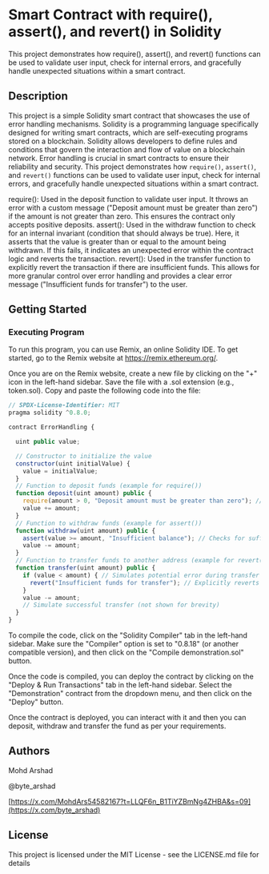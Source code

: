 # Smart Contract with require(), assert(), and revert() in Solidity

This project demonstrates how require(), assert(), and revert() functions can be used to validate user input, check for internal errors, and gracefully handle unexpected situations within a smart contract.

## Description 

This project is a simple Solidity smart contract that showcases the use of error handling mechanisms. Solidity is a programming language specifically designed for writing smart contracts, which are self-executing programs stored on a blockchain. 
Solidity allows developers to define rules and conditions that govern the interaction and flow of value on a blockchain network.  Error handling is crucial in smart contracts to ensure their reliability and security. This project demonstrates how `require()`, `assert()`, and `revert()` functions can be used to validate user input, check for internal errors, and gracefully handle unexpected situations within a smart contract.

require(): Used in the deposit function to validate user input. It throws an error with a custom message ("Deposit amount must be greater than zero") if the amount is not greater than zero. This ensures the contract only accepts positive deposits.
assert(): Used in the withdraw function to check for an internal invariant (condition that should always be true). Here, it asserts that the value is greater than or equal to the amount being withdrawn. If this fails, it indicates an unexpected error within the contract logic and reverts the transaction.
revert(): Used in the transfer function to explicitly revert the transaction if there are insufficient funds. This allows for more granular control over error handling and provides a clear error message ("Insufficient funds for transfer") to the user.

## Getting Started

### Executing Program

To run this program, you can use Remix, an online Solidity IDE. To get started, go to the Remix website at https://remix.ethereum.org/.

Once you are on the Remix website, create a new file by clicking on the "+" icon in the left-hand sidebar. Save the file with a .sol extension (e.g., token.sol). Copy and paste the following code into the file:

```javascript
// SPDX-License-Identifier: MIT
pragma solidity ^0.8.0;

contract ErrorHandling {

  uint public value;

  // Constructor to initialize the value
  constructor(uint initialValue) {
    value = initialValue;
  }
  // Function to deposit funds (example for require())
  function deposit(uint amount) public {
    require(amount > 0, "Deposit amount must be greater than zero"); // Validates positive deposit
    value += amount;
  }
  // Function to withdraw funds (example for assert())
  function withdraw(uint amount) public {
    assert(value >= amount, "Insufficient balance"); // Checks for sufficient balance (internal)
    value -= amount;
  }
  // Function to transfer funds to another address (example for revert())
  function transfer(uint amount) public {
    if (value < amount) { // Simulates potential error during transfer
      revert("Insufficient funds for transfer"); // Explicitly reverts with message
    }
    value -= amount;
    // Simulate successful transfer (not shown for brevity)
  }
}
```

To compile the code, click on the "Solidity Compiler" tab in the left-hand sidebar. Make sure the "Compiler" option is set to "0.8.18" (or another compatible version), and then click on the "Compile demonstration.sol" button.

Once the code is compiled, you can deploy the contract by clicking on the "Deploy & Run Transactions" tab in the left-hand sidebar. Select the "Demonstration" contract from the dropdown menu, and then click on the "Deploy" button.

Once the contract is deployed, you can interact with it and then you can deposit, withdraw and transfer the fund as per your requirements.

## Authors

Mohd Arshad


@byte_arshad

[https://x.com/MohdArs54582167?t=LLQF6n_B1TiYZBmNg4ZHBA&s=09](https://x.com/byte_arshad)

## License

This project is licensed under the MIT License - see the LICENSE.md file for details
